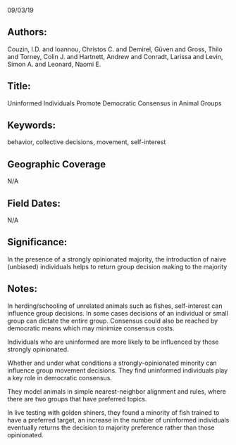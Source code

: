 09/03/19
## Authors:
Couzin, I.D. and Ioannou, Christos C. and Demirel, Güven and Gross, Thilo and Torney, Colin J. and Hartnett, Andrew and Conradt, Larissa and Levin, Simon A.  and Leonard, Naomi E.
## Title:
Uninformed Individuals Promote Democratic Consensus in Animal Groups
## Keywords:
behavior, collective decisions, movement, self-interest
## Geographic Coverage
N/A
## Field Dates:
N/A
## Significance:
In the presence of a strongly opinionated majority, the introduction of naive (unbiased) individuals helps to return group decision making to the majority

## Notes:
In herding/schooling of unrelated animals such as fishes, self-interest can influence group decisions. In some cases decisions of an individual or small group can dictate the entire group. Consensus could also be reached by democratic means which may minimize consensus costs.

Individuals who are uninformed are more likely to be influenced by those strongly opinionated.

Whether and under what conditions a strongly-opinionated minority can influence group movement decisions. They find uninformed individuals play a key role in democratic consensus.

They model animals in simple nearest-neighbor alignment and rules, where there are two groups that have preferred topics.

In live testing with golden shiners, they found a minority of fish trained to have a preferred target, an increase in the number of uninformed individuals eventually returns the decision to majority preference rather than those opinionated.
